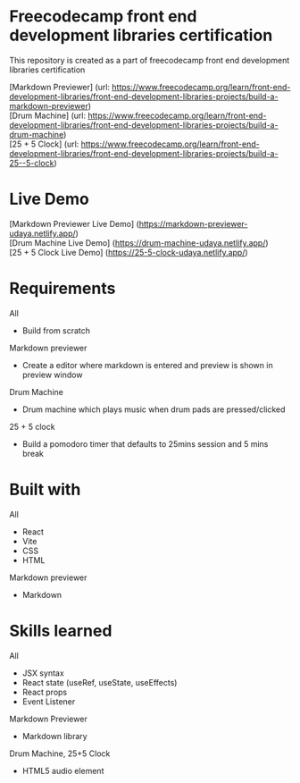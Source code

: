 # Freecodecamp front end development libraries certification
This repository is created as a part of freecodecamp front end development libraries certification

[Markdown Previewer] (url: https://www.freecodecamp.org/learn/front-end-development-libraries/front-end-development-libraries-projects/build-a-markdown-previewer)<br />
[Drum Machine] (url: https://www.freecodecamp.org/learn/front-end-development-libraries/front-end-development-libraries-projects/build-a-drum-machine)<br /> 
[25 + 5 Clock] (url: https://www.freecodecamp.org/learn/front-end-development-libraries/front-end-development-libraries-projects/build-a-25--5-clock)<br />

# Live Demo
[Markdown Previewer Live Demo] (https://markdown-previewer-udaya.netlify.app/)<br />
[Drum Machine Live Demo] (https://drum-machine-udaya.netlify.app/)<br />
[25 + 5 Clock Live Demo] (https://25-5-clock-udaya.netlify.app/)<br />

# Requirements
All
- Build from scratch

Markdown previewer
- Create a editor where markdown is entered and preview is shown in preview window

Drum Machine
- Drum machine which plays music when drum pads are pressed/clicked

25 + 5 clock
- Build a pomodoro timer that defaults to 25mins session and 5 mins break

# Built with
All
- React
- Vite
- CSS
- HTML

Markdown previewer
- Markdown

# Skills learned
All
- JSX syntax
- React state (useRef, useState, useEffects)
- React props
- Event Listener

Markdown Previewer
- Markdown library

Drum Machine, 25+5 Clock
- HTML5 audio element
